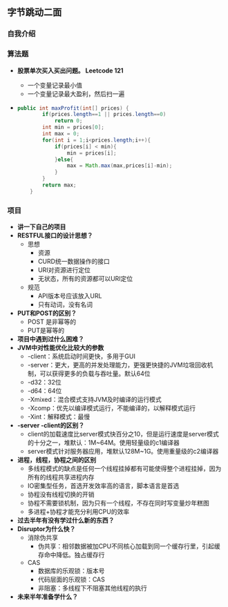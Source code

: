 ## 字节跳动二面

### 自我介绍

### 算法题

- **股票单次买入买出问题。 Leetcode 121**

  - 一个变量记录最小值
  - 一个变量记录最大盈利，然后扫一遍

- ```java
  public int maxProfit(int[] prices) {
          if(prices.length==1 || prices.length==0)
              return 0;
          int min = prices[0];
          int max = 0;
          for(int i = 1;i<prices.length;i++){
              if(prices[i] < min){
                  min = prices[i];
              }else{
                  max = Math.max(max,prices[i]-min);
              }
          }
          return max;
      }
  ```

### 项目

- **讲一下自己的项目**
- **RESTFUL接口的设计思想？**
  - 思想
    - 资源
    - CURD统一数据操作的接口
    - URI对资源进行定位
    - 无状态，所有的资源都可以URI定位
  - 规范
    - API版本号应该放入URL
    - 只有动词，没有名词
- **PUT和POST的区别？**
  - POST 是非幂等的
  - PUT是幂等的
- **项目中遇到过什么困难？**
- **JVM中对性能优化比较大的参数**
  - -client：系统启动时间更快，多用于GUI
  - -server：更大，更高的并发处理能力，更强更快捷的JVM垃圾回收机制，可以获得更多的负载与吞吐量。默认64位
  - -d32：32位
  - -d64：64位
  - -Xmixed：混合模式支持JVM及时编译的运行模式
  - -Xcomp：优先以编译模式运行，不能编译的，以解释模式运行
  - -Xint：解释模式：最慢
- **-server -client的区别？**
  - client的加载速度比server模式快百分之10，但是运行速度是server模式的十分之一，堆默认：1M~64M。使用轻量级的c1编译器
  - server模式针对服务器应用，堆默认128M~1G。使用重量级的c2编译器
- **进程，线程，协程之间的区别**
  - 多线程模式的缺点是任何一个线程挂掉都有可能使得整个进程挂掉，因为所有的线程共享进程内存
  - IO密集型任务，首选开发效率高的语言，脚本语言是首选
  - 协程没有线程切换的开销
  - 协程不需要锁机制，因为只有一个线程，不存在同时写变量炒年糕图
  - 多进程+协程才能充分利用CPU的效率
- **过去半年有没有学过什么新的东西？**
- **Disruptor为什么快？**
  - 消除伪共享
    - 伪共享：相邻数据被加CPU不同核心加载到同一个缓存行里，引起缓存命中降低。独占缓存行
  - CAS
    - 数据库的乐观锁：版本号
    - 代码层面的乐观锁：CAS
    - 非阻塞：多线程下不阻塞其他线程的执行
- **未来半年准备学什么？**

